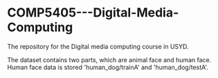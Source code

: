 # COMP5405---Digital-Media-Computing
The repository for the Digital media computing course in USYD.

The dataset contains two parts, which are animal face and human face. Human face data is stored  'human_dog/trainA' and 'human_dog/testA'.

